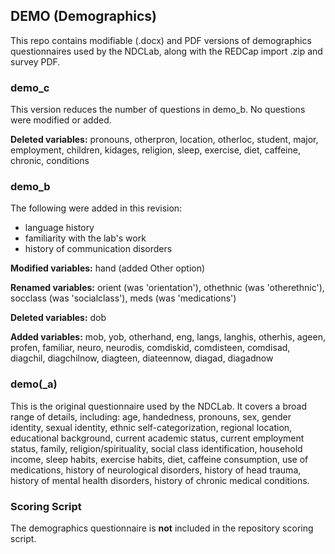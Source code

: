 ## DEMO (Demographics)

This repo contains modifiable (.docx) and PDF versions of demographics questionnaires used by the NDCLab, along with the REDCap import .zip and survey PDF.

### demo_c
This version reduces the number of questions in demo_b.  No questions were modified or added.

**Deleted variables:** pronouns, otherpron, location, otherloc, student, major, employment, children, kidages, religion, sleep, exercise, diet, caffeine, chronic, conditions

### demo_b
The following were added in this revision:
- language history
- familiarity with the lab's work
- history of communication disorders

**Modified variables:** hand (added Other option)

**Renamed variables:** orient (was 'orientation'), othethnic (was 'otherethnic'), socclass (was 'socialclass'), meds (was 'medications')

**Deleted variables:** dob

**Added variables:** mob, yob, otherhand, eng, langs, langhis, otherhis, ageen, profen, familiar, neuro, neurodis, comdiskid, comdisteen, comdisad, diagchil, diagchilnow, diagteen, diateennow, diagad, diagadnow


### demo(_a)
This is the original questionnaire used by the NDCLab.  It covers a broad range of details, including: age, handedness, pronouns, sex, gender identity, sexual identity, ethnic self-categorization, regional location, educational background, current academic status, current employment status, family, religion/spirituality, social class identification, household income, sleep habits, exercise habits, diet, caffeine consumption, use of medications, history of neurological disorders, history of head trauma, history of mental health disorders, history of chronic medical conditions.

### Scoring Script
The demographics questionnaire is **not** included in the repository scoring script.
